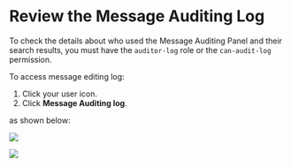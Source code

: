 # Review the Message Auditing Log

To check the details about who used the Message Auditing Panel and their search results, you must have the `auditor-log` role or the `can-audit-log` permission.

To access message editing log:

1. Click your user icon.
2. Click **Message Auditing log**.

as shown below:

![](../../../.gitbook/assets/image%20%28304%29.png)

![](../../../.gitbook/assets/image%20%28305%29.png)

